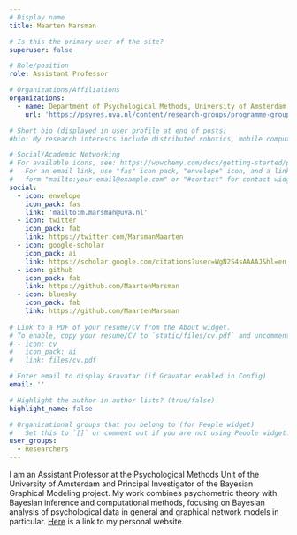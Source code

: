 ```yaml
---
# Display name
title: Maarten Marsman

# Is this the primary user of the site?
superuser: false 

# Role/position
role: Assistant Professor

# Organizations/Affiliations
organizations:
  - name: Department of Psychological Methods, University of Amsterdam
    url: 'https://psyres.uva.nl/content/research-groups/programme-group-psychological-methods/programme-group-psychological-methods.html'

# Short bio (displayed in user profile at end of posts)
#bio: My research interests include distributed robotics, mobile computing and programmable matter.

# Social/Academic Networking
# For available icons, see: https://wowchemy.com/docs/getting-started/page-builder/#icons
#   For an email link, use "fas" icon pack, "envelope" icon, and a link in the
#   form "mailto:your-email@example.com" or "#contact" for contact widget.
social:
  - icon: envelope
    icon_pack: fas
    link: 'mailto:m.marsman@uva.nl'
  - icon: twitter
    icon_pack: fab
    link: https://twitter.com/MarsmanMaarten
  - icon: google-scholar
    icon_pack: ai
    link: https://scholar.google.com/citations?user=WgN2S4sAAAAJ&hl=en
  - icon: github
    icon_pack: fab
    link: https://github.com/MaartenMarsman
  - icon: bluesky
    icon_pack: fab
    link: https://github.com/MaartenMarsman
  
# Link to a PDF of your resume/CV from the About widget.
# To enable, copy your resume/CV to `static/files/cv.pdf` and uncomment the lines below.
# - icon: cv
#   icon_pack: ai
#   link: files/cv.pdf

# Enter email to display Gravatar (if Gravatar enabled in Config)
email: ''

# Highlight the author in author lists? (true/false)
highlight_name: false

# Organizational groups that you belong to (for People widget)
#   Set this to `[]` or comment out if you are not using People widget.
user_groups:
  - Researchers
---
```

I am an Assistant Professor at the Psychological Methods Unit of the University of Amsterdam and Principal Investigator of the Bayesian Graphical Modeling project. My work combines psychometric theory with Bayesian inference and computational methods, focusing on Bayesian analysis of psychological data in general and graphical network models in particular.
[Here](https://www.maartenmarsman.com) is a link to my personal website.
